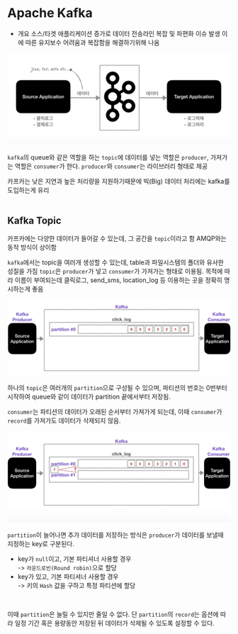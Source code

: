 # Apache Kafka

- 개요
소스/타겟 애플리케이션 증가로 데이터 전송라인 복잡 및 파편화 이슈 발생
이에 따른 유지보수 어려움과 복잡함을 해결하기위해 나옴

![Alt text](./img/image-1.png)

`kafka`의 queue와 같은 역할을 하는 `topic`에 데이터를 넣는 역할은 `producer`, 가져가는 역할은 `consumer`가 한다. 
`producer`와 `consumer`는 라이브러리 형태로 제공

카프카는 낮은 지연과 높은 처리량을 지원하기때문에 빅(Big) 데이터 처리에는 kafka를 도입하는게 유리
<br/><br/>
## Kafka Topic
카프카에는 다양한 데이터가 들어갈 수 있는데, 그 공간을 `topic`이라고 함
AMQP와는 동작 방식이 상이함

`kafka`에서는 topic을 여러개 생성할 수 있는데, table과 파일시스템의 폴더와 유사한 성질을 가짐
`topic`은 `producer`가 넣고 `consumer`가 가져가는 형태로 이용됨. 
목적에 따라 이름이 부여되는데 클릭로그, send_sms, location_log 등 이용하는 곳을 정확히 명시하는게 좋음

![Alt text](./img/image.png)

하나의 `topic`은 여러개의 `partition`으로 구성될 수 있으며, 파티션의 번호는 0번부터 시작하여 queue와 같이 데이터가 partition 끝에서부터 저장됨.

`consumer`는 파티션의 데이터가 오래된 순서부터 가져가게 되는데, 이때 `consumer`가 `record`를 가져가도 데이터가 삭제되지 않음.

![Alt text](./img/image-2.png)

`partition`이 늘어나면 추가 데이터를 저장하는 방식은 `producer`가 데이터를 보낼때 지정하는 key로 구분된다.

- key가 `null`이고, 기본 파티셔너 사용할 경우 <br/>
-> `라운드로빈(Round robin)`으로 할당
- key가 있고, 기본 파티셔너 사용할 경우 <br/>
-> 키의 `Hash` 값을 구하고 특정 파티션에 할당

<br/>

이때 `partition`은 늘릴 수 있지만 줄일 수 없다. 단 `partition`의 `record`는 옵션에 따라 일정 기간 혹은 용량동안 저장된 뒤 데이터가 삭제될 수 있도록 설정할 수 있다.

<br/><br/>